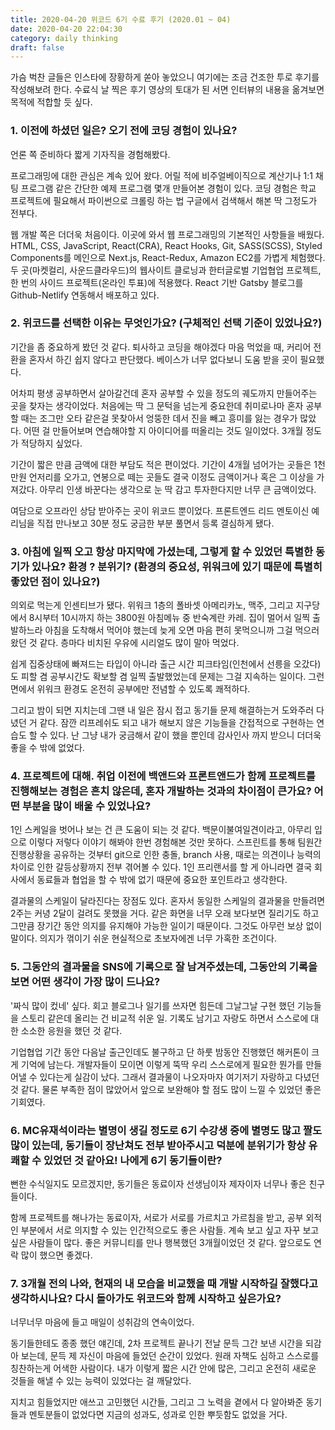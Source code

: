 ```yaml
---
title: 2020-04-20 위코드 6기 수료 후기 (2020.01 ~ 04)
date: 2020-04-20 22:04:30
category: daily thinking
draft: false
---
```


가슴 벅찬 글들은 인스타에 장황하게 쏟아 놓았으니 여기에는 조금 건조한 투로 후기를 작성해보려 한다. 수료식 날 찍은 후기 영상의 토대가 된 서면 인터뷰의 내용을 옮겨보면 목적에 적합할 듯 싶다.

### 1. 이전에 하셨던 일은? 오기 전에 코딩 경험이 있나요?

언론 쪽 준비하다 짧게 기자직을 경험해봤다.

프로그래밍에 대한 관심은 계속 있어 왔다. 어릴 적에 비주얼베이직으로 계산기나 1:1 채팅 프로그램 같은 간단한 예제 프로그램 몇개 만들어본 경험이 있다. 코딩 경험은 학교 프로젝트에 필요해서 파이썬으로 크롤링 하는 법 구글에서 검색해서 해본 딱 그정도가 전부다.

웹 개발 쪽은 더더욱 처음이다. 이곳에 와서 웹 프로그래밍의 기본적인 사항들을 배웠다. HTML, CSS, JavaScript, React(CRA), React Hooks, Git, SASS(SCSS), Styled Components를 메인으로 Next.js, React-Redux, Amazon EC2를 가볍게 체험했다. 두 곳(마켓컬리, 사운드클라우드)의 웹사이트 클로닝과 한터글로벌 기업협업 프로젝트, 한 번의 사이드 프로젝트(온라인 투표)에 적용했다. React 기반 Gatsby 블로그를 Github-Netlify 연동해서 배포하고 있다.

### 2. 위코드를 선택한 이유는 무엇인가요? (구체적인 선택 기준이 있었나요?)

기간을 좀 중요하게 봤던 것 같다. 퇴사하고 코딩을 해야겠다 마음 먹었을 때, 커리어 전환을 혼자서 하긴 쉽지 않다고 판단했다. 베이스가 너무 없다보니 도움 받을 곳이 필요했다.

어차피 평생 공부하면서 살아갈건데 혼자 공부할 수 있을 정도의 궤도까지 만들어주는 곳을 찾자는 생각이었다. 처음에는 딱 그 문턱을 넘는게 중요한데 취미로나마 혼자 공부할 때는 조그만 오타 같은걸 못찾아서 엉뚱한 데서 진을 빼고 흥미를 잃는 경우가 많았다. 어떤 걸 만들어보며 연습해야할 지 아이디어를 떠올리는 것도 일이었다. 3개월 정도가 적당하지 싶었다.

기간이 짧은 만큼 금액에 대한 부담도 적은 편이었다. 기간이 4개월 넘어가는 곳들은 1천만원 언저리를 오가고, 연봉으로 떼는 곳들도 결국 이정도 금액이거나 혹은 그 이상을 가져갔다. 아무리 인생 바꾼다는 생각으로 눈 딱 감고 투자한다지만 너무 큰 금액이었다.

여담으로 오프라인 상담 받아주는 곳이 위코드 뿐이었다. 프론트엔드 리드 멘토이신 예리님을 직접 만나보고 30분 정도 궁금한 부분 풀면서 등록 결심하게 됐다.

### 3. 아침에 일찍 오고 항상 마지막에 가셨는데, 그렇게 할 수 있었던 특별한 동기가 있나요? 환경 ? 분위기? (환경의 중요성, 위워크에 있기 때문에 특별히 좋았던 점이 있나요?)

의외로 먹는게 인센티브가 됐다. 위워크 1층의 폴바셋 아메리카노, 맥주, 그리고 지구당에서 8시부터 10시까지 하는 3800원 아침메뉴 중 반숙계란 카레. 집이 멀어서 일찍 출발하느라 아침을 도착해서 먹어야 했는데 늦게 오면 마음 편히 못먹으니까 그걸 먹으러 왔던 것 같다. 층마다 비치된 우유에 시리얼도 많이 말아 먹었다.

쉽게 집중상태에 빠져드는 타입이 아니라 출근 시간 피크타임(인천에서 선릉을 오갔다)도 피할 겸 공부시간도 확보할 겸 일찍 출발했었는데 문제는 그걸 지속하는 일이다. 그런 면에서 위워크 환경도 온전히 공부에만 전념할 수 있도록 쾌적하다.

그리고 밤이 되면 지치는데 그땐 내 일은 잠시 접고 동기들 문제 해결하는거 도와주러 다녔던 거 같다. 잠깐 리프레쉬도 되고 내가 해보지 않은 기능들을 간접적으로 구현하는 연습도 할 수 있다. 난 그냥 내가 궁금해서 같이 했을 뿐인데 감사인사 까지 받으니 더더욱 좋을 수 밖에 없었다.

### 4. 프로젝트에 대해. 취업 이전에 백앤드와 프론트앤드가 함께 프로젝트를 진행해보는 경험은 흔치 않은데, 혼자 개발하는 것과의 차이점이 큰가요? 어떤 부분을 많이 배울 수 있었나요?

1인 스케일을 벗어나 보는 건 큰 도움이 되는 것 같다. 백문이불여일견이라고, 아무리 입으로 이렇다 저렇다 이야기 해봐야 한번 경험해본 것만 못하다. 스프린트를 통해 팀원간 진행상황을 공유하는 것부터 git으로 인한 충돌, branch 사용, 때로는 의견이나 능력의 차이로 인한 갈등상황까지 전부 겪어볼 수 있다. 1인 프리랜서를 할 게 아니라면 결국 회사에서 동료들과 협업을 할 수 밖에 없기 때문에 중요한 포인트라고 생각한다.

결과물의 스케일이 달라진다는 장점도 있다. 혼자서 동일한 스케일의 결과물을 만들려면 2주는 커녕 2달이 걸려도 못했을 거다. 같은 화면을 너무 오래 보다보면 질리기도 하고 그만큼 장기간 동안 의지를 유지해야 가능한 일이기 때문이다. 그것도 아무런 보상 없이 말이다. 의지가 꺾이기 쉬운 현실적으로 초보자에겐 너무 가혹한 조건이다.

### 5. 그동안의 결과물을 SNS에 기록으로 잘 남겨주셨는데, 그동안의 기록을 보면 어떤 생각이 가장 많이 드나요?

'짜식 많이 컸네' 싶다. 회고 블로그나 일기를 쓰자면 힘든데 그날그날 구현 했던 기능들을 스토리 같은데 올리는 건 비교적 쉬운 일. 기록도 남기고 자랑도 하면서 스스로에 대한 소소한 응원을 했던 것 같다.

기업협업 기간 동안 다음날 출근인데도 불구하고 단 하룻 밤동안 진행했던 해커톤이 크게 기억에 남는다. 개발자들이 모이면 이렇게 뚝딱 우리 스스로에게 필요한 뭔가를 만들어낼 수 있다는게 실감이 났다. 그래서 결과물이 나오자마자 여기저기 자랑하고 다녔던 것 같다. 물론 부족한 점이 많았어서 앞으로 보완해야 할 점도 많이 느낄 수 있었던 좋은 기회였다.

### 6. MC유재석이라는 별명이 생길 정도로 6기 수강생 중에 별명도 많고 짤도 많이 있는데, 동기들이 장난쳐도 전부 받아주시고 덕분에 분위기가 항상 유쾌할 수 있었던 것 같아요! 나에게 6기 동기들이란?

뻔한 수식일지도 모르겠지만, 동기들은 동료이자 선생님이자 제자이자 너무나 좋은 친구들이다.

함께 프로젝트를 해나가는 동료이자, 서로가 서로를 가르치고 가르침을 받고, 공부 외적인 부분에서 서로 의지할 수 있는 인간적으로도 좋은 사람들. 계속 보고 싶고 자꾸 보고 싶은 사람들이 많다. 좋은 커뮤니티를 만나 행복했던 3개월이었던 것 같다. 앞으로도 연락 많이 했으면 좋겠다.

### 7. 3개월 전의 나와, 현재의 내 모습을 비교했을 때 개발 시작하길 잘했다고 생각하시나요? 다시 돌아가도 위코드와 함께 시작하고 싶은가요?

너무너무 마음에 들고 매일이 성취감의 연속이었다.

동기들한테도 종종 했던 얘긴데, 2차 프로젝트 끝나기 전날 문득 그간 보낸 시간을 되감아 보는데, 문득 제 자신이 마음에 들었던 순간이 있었다. 원래 자책도 심하고 스스로를 칭찬하는게 어색한 사람이다. 내가 이렇게 짧은 시간 안에 많은, 그리고 온전히 새로운 것들을 해낼 수 있는 능력이 있었다는 걸 깨달았다.

지치고 힘들었지만 애쓰고 고민했던 시간들, 그리고 그 노력을 곁에서 다 알아봐준 동기들과 멘토분들이 없었다면 지금의 성과도, 성과로 인한 뿌듯함도 없었을 거다.
